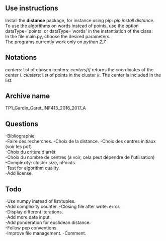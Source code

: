Use instructions
----------------
Install the **distance** package, for instance using pip: _pip install distance_.  
To use the algorithms on words instead of points, use the option dataType='points' 
or dataType='words' in the instantiation of the class.  
In the file main.py, choose the desired parameters.  
The programs currently work only on _python 2.7_  


Notations
---------
_centers_: list of chosen centers: _centers[i]_ returns the coordinates of the center _i_.
_clusters_: list of points in the cluster _k_. The center is included in the list.


Archive name
------------
TP1_Gardin_Garet_INF413_2016_2017_A


Questions
---------
-Bibliographie  
-Faire des recherches.
-Choix de la distance.
-Choix des centres initiaux (voir les pdf)  
-Choix du critère d'arrêt  
-Choix du nombre de centres (à voir, cela peut dépendre de l'utilisation)  
-Complexity: cluster size, nPoints.  
-Test for algorithm quality.  
-Add license.

Todo
----
-Use numpy instead of list/tuples.   
-Add complexity counter.
-Closing file after write: error.  
-Display different iterations.  
-Add more data input.  
-Add ponderation for euclidean distance.  
-Follow pep conventions.  
-Improve file management.
-Comment.